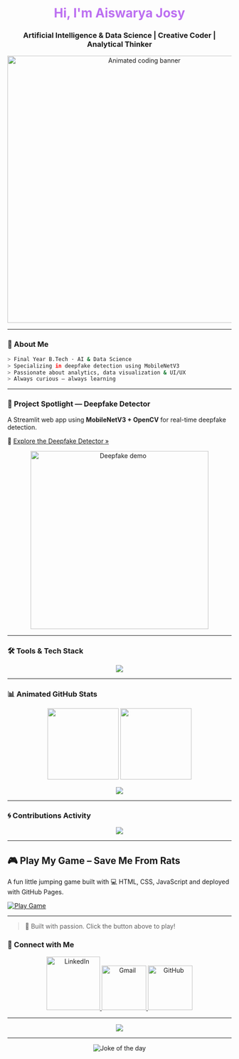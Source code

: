 <!-- 🖤 Aiswarya Josy | Dark, Animated & Interactive GitHub Profile -->

<h1 align="center" style="color:#bc6ff1;">Hi, I'm Aiswarya Josy</h1>
<h3 align="center">Artificial Intelligence & Data Science | Creative Coder | Analytical Thinker</h3>

<p align="center">
  <img src="https://media.giphy.com/media/3o6gbbuLW76jkt8vIc/giphy.gif" width="600" alt="Animated coding banner">
</p>

---

### 🧠 About Me

```bash
> Final Year B.Tech · AI & Data Science
> Specializing in deepfake detection using MobileNetV3
> Passionate about analytics, data visualization & UI/UX
> Always curious — always learning
```

---

### 🔬 Project Spotlight — Deepfake Detector

A Streamlit web app using **MobileNetV3 + OpenCV** for real-time deepfake detection.

🔗 [Explore the Deepfake Detector »](https://github.com/AiswaryaJosy/deepfake-detector)  
<p align="center">
  <img src="https://media.giphy.com/media/l0MYt5jPR6QX5pnqM/giphy.gif" width="400" alt="Deepfake demo">
</p>

---

### 🛠 Tools & Tech Stack

<p align="center">
  <img src="https://skillicons.dev/icons?i=python,tensorflow,opencv,streamlit,pandas,seaborn,r,mysql,html,css,js,git,github,vscode,figma,linux" />
</p>

---

### 📊 Animated GitHub Stats

<p align="center">
  <img src="https://github-readme-stats.vercel.app/api?username=AiswaryaJosy&theme=github_dark&show_icons=true&hide_border=true" height="160"/>
  <img src="https://github-readme-streak-stats.herokuapp.com/?user=AiswaryaJosy&theme=dark&hide_border=true" height="160"/>
</p>

<p align="center">
  <img src="https://github-readme-stats.vercel.app/api/top-langs/?username=AiswaryaJosy&layout=compact&theme=github_dark&hide_border=true" />
</p>

---

### 🌀 Contributions Activity

<p align="center">
  <img src="https://github-readme-activity-graph.cyclic.app/graph?username=AiswaryaJosy&theme=github_dark&area=true&hide_border=true" />
</p>

---


## 🎮 Play My Game – Save Me From Rats

A fun little jumping game built with 💻 HTML, CSS, JavaScript and deployed with GitHub Pages.

[![Play Game](https://img.shields.io/badge/PLAY--NOW-Stickman%20Game-BC6FF1?style=for-the-badge&logo=github&logoColor=white)](https://aiswaryajosy.github.io/stickman_game/)

---

> 🌟 Built with passion. Click the button above to play!



### 🔗 Connect with Me

<p align="center">
  <a href="https://linkedin.com/in/aiswaryajosy" target="_blank">
    <img src="https://media.giphy.com/media/L05HgB2h6qICDs5Sms/giphy.gif" width="120" alt="LinkedIn">
  </a>
  <a href="mailto:aiswaryajosy123@gmail.com">
    <img src="https://media.giphy.com/media/ICOgUNjpvO0PC/giphy.gif" width="100" alt="Gmail">
  </a>
  <a href="https://github.com/AiswaryaJosy" target="_blank">
    <img src="https://media.giphy.com/media/MDJ9IbxxvDUQM/giphy.gif" width="100" alt="GitHub">
  </a>
</p>

---

<p align="center">
  <img src="https://komarev.com/ghpvc/?username=AiswaryaJosy&label=Profile+Views&color=6f42c1&style=flat-square" />
</p>

---

<p align="center">
  <img src="https://readme-jokes.vercel.app/api?theme=dark" alt="Joke of the day" />
</p>
